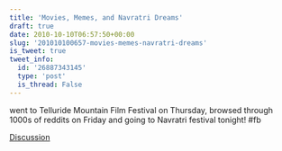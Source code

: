 ```yaml
---
title: 'Movies, Memes, and Navratri Dreams'
draft: true
date: 2010-10-10T06:57:50+00:00
slug: '201010100657-movies-memes-navratri-dreams'
is_tweet: true
tweet_info:
  id: '26887343145'
  type: 'post'
  is_thread: False
---
```




went to Telluride Mountain Film Festival on Thursday, browsed through 1000s of reddits on Friday and going to Navratri festival tonight! #fb

[Discussion](https://x.com/sytelus/status/26887343145)
